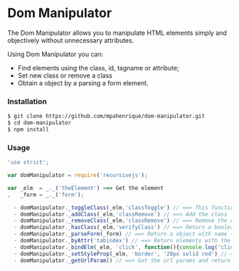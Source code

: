 # Dom Manipulator
The Dom Manipulator allows you to manipulate HTML elements simply and objectively without unnecessary attributes. 

Using Dom Manipulator you can:
  - Find elements using the class, id, tagname or attribute;
  - Set new class or remove a class
  - Obtain a object by a parsing a form element.

### Installation
```sh
$ git clone https://github.com/mpahenrique/dom-manipulator.git
$ cd dom-manipulator
$ npm install
```

### Usage
```js
'use strict';

var domManipulator = require('recursivejs');

var _elm  = _._('theElement') ==> Get the element
,   _form = _._('form');

  - domManipulator._toggleClass(_elm,'classToggle') // ==> This function, verify if 'classToToggle' existy, in true case, they remove the class, otherwise add the class
  - domManipulator._addClass(_elm,'classRemove') // ==> Add the class
  - domManipulator._removeClass(_elm,'classRemove') // ==> Remove the class
  - domManipulator._hasClass(_elm,'verifyClass') // ==> Return a boolean if the element has class
  - domManipulator._parseForm(_form) // ==> Return a object with name (as key) and the value of elements
  - domManipulator._byAttr('tabindex') // ==> Return elements with the atrribute. You can pass a value and a father element to filter your search
  - domManipulator._bindElm(_elm, 'click', function(){console.log('click')}) // ==> Binding a element with a event
  - domManipulator._setStyleProp(_elm, 'border', '20px solid red') // ==> Setting a style inline to element
  - domManipulator._getUrlParam() // ==> Get the url params and return as a Object
```

